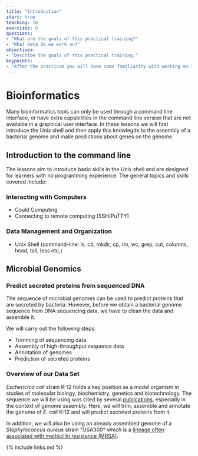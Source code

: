 ```yaml
---
title: "Introduction"
start: true
teaching: 10
exercises: 0
questions:
- "What are the goals of this practical training?"
- "What data do we work on?"
objectives:
- "Describe the goals of this practical training."
keypoints:
- "After the practicum you will have some familiarity with working on the command line and will have a list of secreted proteins of two different species"
---
```

# Bioinformatics

Many bioinformatics tools can only be used through a command line interface, or have extra capabilities in the command line version that are not available in a graphical user interface. In these lessons we will first introduce the Unix shell and then apply this knowlegde to the assembly of a bacterial genome and make predictions about genes on the genome.

## Introduction to the command line

The lessons aim to introduce basic skills in the Unix shell and are designed for learners with no programming experience. The general topics and skills covered include:

### Interacting with Computers
- Could Computing
- Connecting to remote computing (SSH/PuTTY)

### Data Management and Organization
- Unix Shell (command-line: ls, cd, mkdir, cp, rm, wc, grep, cut, columns, head, tail, less etc,)


## Microbial Genomics

### Predict secreted proteins from sequenced DNA

The sequence of microbial genomes can be used to predict proteins that are secreted by bacteria. However, before we obtain a bacterial genome sequence from DNA sequencing data, we have to clean the data and assemble it.

We will carry out the following steps:

- Trimming of sequencing data
- Assembly of high-throughput sequence data
- Annotation of genomes
- Prediction of secreted proteins

### Overview of our Data Set

 *Escherichia coli* strain K-12 holds a key position as a model organism in studies of molecular biology, biochemistry, genetics and biotechnology. The sequence we will be using was cited by several [publications](https://www.ncbi.nlm.nih.gov/pmc/?term=ERX008638+or+ERR022075), especially in the context of genome assembly. Here, we will trim, assemble and annotate the genome of *E. coli* K-12 and will predict secreted proteins from it. 
 
In addition, we will also be using an already assembled genome of a *Staphylococcus aureus* strain "USA300* which is a [lineage often associated with methicillin resistance (MRSA)](https://www.ncbi.nlm.nih.gov/pmc/?term=Staphylococcus+aureus+%2B+USA300).

{% include links.md %}
